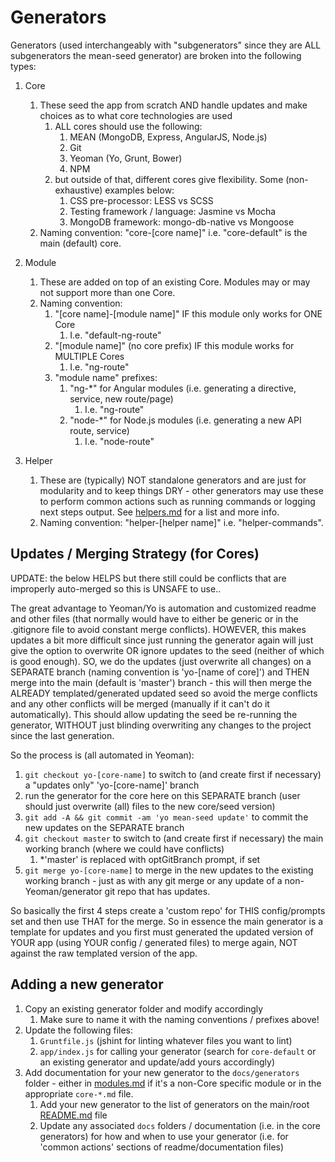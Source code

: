 # Generators

Generators (used interchangeably with "subgenerators" since they are ALL subgenerators the mean-seed generator) are broken into the following types:

1. Core
	1. These seed the app from scratch AND handle updates and make choices as to what core technologies are used
		1. ALL cores should use the following:
			1. MEAN (MongoDB, Express, AngularJS, Node.js)
			2. Git
			3. Yeoman (Yo, Grunt, Bower)
			4. NPM
		2. but outside of that, different cores give flexibility. Some (non-exhaustive) examples below:
			1. CSS pre-processor: LESS vs SCSS
			2. Testing framework / language: Jasmine vs Mocha
			3. MongoDB framework: mongo-db-native vs Mongoose
	2. Naming convention: "core-[core name]" i.e. "core-default" is the main (default) core.
	
2. Module
	1. These are added on top of an existing Core. Modules may or may not support more than one Core.
	2. Naming convention:
		1. "[core name]-[module name]" IF this module only works for ONE Core
			1. I.e. "default-ng-route"
		2. "[module name]" (no core prefix) IF this module works for MULTIPLE Cores
			1. I.e. "ng-route"
		3. "module name" prefixes:
			1. "ng-*" for Angular modules (i.e. generating a directive, service, new route/page)
				1. I.e. "ng-route"
			2. "node-*" for Node.js modules (i.e. generating a new API route, service)
				1. I.e. "node-route"
				
3. Helper
	1. These are (typically) NOT standalone generators and are just for modularity and to keep things DRY - other generators may use these to perform common actions such as running commands or logging next steps output. See [helpers.md](helpers.md) for a list and more info.
	2. Naming convention: "helper-[helper name]" i.e. "helper-commands".
				
				
				
## Updates / Merging Strategy (for Cores)
UPDATE: the below HELPS but there still could be conflicts that are improperly auto-merged so this is UNSAFE to use..

The great advantage to Yeoman/Yo is automation and customized readme and other files (that normally would have to either be generic or in the .gitignore file to avoid constant merge conflicts). HOWEVER, this makes updates a bit more difficult since just running the generator again will just give the option to overwrite OR ignore updates to the seed (neither of which is good enough). SO, we do the updates (just overwrite all changes) on a SEPARATE branch (naming convention is 'yo-[name of core]') and THEN merge into the main (default is 'master') branch - this will then merge the ALREADY templated/generated updated seed so avoid the merge conflicts and any other conflicts will be merged (manually if it can't do it automatically). This should allow updating the seed be re-running the generator, WITHOUT just blinding overwriting any changes to the project since the last generation.

So the process is (all automated in Yeoman):

1. `git checkout yo-[core-name]` to switch to (and create first if necessary) a "updates only" 'yo-[core-name]' branch
2. run the generator for the core here on this SEPARATE branch (user should just overwrite (all) files to the new core/seed version)
3. `git add -A && git commit -am 'yo mean-seed update'` to commit the new updates on the SEPARATE branch
4. `git checkout master` to switch to (and create first if necessary) the main working branch (where we could have conflicts)
	1. *'master' is replaced with optGitBranch prompt, if set
5. `git merge yo-[core-name]` to merge in the new updates to the existing working branch - just as with any git merge or any update of a non-Yeoman/generator git repo that has updates.

So basically the first 4 steps create a 'custom repo' for THIS config/prompts set and then use THAT for the merge. So in essence the main generator is a template for updates and you first must generated the updated version of YOUR app (using YOUR config / generated files) to merge again, NOT against the raw templated version of the app.


## Adding a new generator
1. Copy an existing generator folder and modify accordingly
	1. Make sure to name it with the naming conventions / prefixes above!
2. Update the following files:
	1. `Gruntfile.js` (jshint for linting whatever files you want to lint)
	2. `app/index.js` for calling your generator (search for `core-default` or an existing generator and update/add yours accordingly)
3. Add documentation for your new generator to the `docs/generators` folder - either in [modules.md](modules.md) if it's a non-Core specific module or in the appropriate `core-*.md` file.
	1. Add your new generator to the list of generators on the main/root [README.md](../../README.md) file
	2. Update any associated `docs` folders / documentation (i.e. in the core generators) for how and when to use your generator (i.e. for 'common actions' sections of readme/documentation files)
